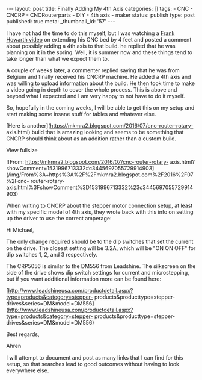 \--- layout: post title: Finally Adding My 4th Axis categories: [] tags: \-
CNC \- CNCRP \- CNCRouterparts \- DIY \- 4th axis \- maker status: publish
type: post published: true meta: _thumbnail_id: '57' \---

I have not had the time to do this myself, but I was watching a [Frank Howarth
video](https://youtu.be/ygND7TFziF8) on extending his CNC bed by 4 feet and
posted a comment about possibly adding a 4th axis to that build. he replied
that he was planning on it in the spring. Well, it is summer now and these
things tend to take longer than what we expect them to.

A couple of weeks later, a commenter replied saying that he was from Belgium
and finally received his CNCRP machine. He added a 4th axis and was willing to
upload information about the build. He then took time to make a video going in
depth to cover the whole process. This is above and beyond what I expected and
I am very happy to not have to do it myself.

So, hopefully in the coming weeks, I will be able to get this on my setup and
start making some insane stuff for tables and whatever else.

[Here is another](https://mkmra2.blogspot.com/2016/07/cnc-router-rotary-
axis.html) build that is amazing looking and seems to be something that CNCRP
should think about as an addition rather than a custom build.

View fullsize

![From: https://mkmra2.blogspot.com/2016/07/cnc-router-rotary-
axis.html?showComment=1531996713332#c3445697055729914903](/img/From%3A+https%3A%2F%2Fmkmra2.blogspot.com%2F2016%2F07%2Fcnc-
router-rotary-axis.html%3FshowComment%3D1531996713332%23c3445697055729914903)

When writing to CNCRP about the stepper motor connection setup, at least with
my specific model of 4th axis, they wrote back with this info on setting up
the driver to use the correct amperage:

Hi Michael,

The only change required should be to the dip switches that set the current on
the drive. The closest setting will be 3.2A, which will be "ON ON OFF" for dip
switches 1, 2, and 3 respectively.

The CRP5056 is similar to the DM556 from Leadshine. The silkscreen on the side
of the drive shows dip switch settings for current and microstepping, but if
you want additional information more can be found here:

[http://www.leadshineusa.com/productdetail.aspx?type=products&category=stepper-
products&producttype=stepper-
drives&series=DM&model=DM556](http://www.leadshineusa.com/productdetail.aspx?type=products&category=stepper-
products&producttype=stepper-drives&series=DM&model=DM556)

Best regards,

Ahren

I will attempt to document and post as many links that I can find for this
setup, so that searches lead to good outcomes without having to look
everywhere else.

